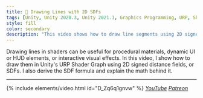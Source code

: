 ```yaml
---
title: 🥢 Drawing Lines with 2D SDFs
tags: [Unity, Unity 2020.3, Unity 2021.1, Graphics Programming, URP, Shader Graph, HLSL, Shader, Math, SDF]
style: fill
color: secondary 
description: "This video shows how to draw line segments using 2D signed distance fields in the shader graph."
---
```


Drawing lines in shaders can be useful for procedural materials, dynamic UI or HUD elements, or interactive visual effects. In this video, I show how to draw them in Unity's URP Shader Graph using 2D signed distance fields, or SDFs. I also derive the SDF formula and explain the math behind it.

***

{% include elements/video.html id="D_Zq6q1gnvw" %}
*[YouTube](https://youtu.be/D_Zq6q1gnvw) [Patreon](https://www.patreon.com/posts/files-draw-2d-52152629)* 